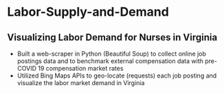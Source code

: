 # Labor-Supply-and-Demand

## Visualizing Labor Demand for Nurses in Virginia
- Built a web-scraper in Python (Beautiful Soup) to collect online job postings data and to benchmark external compensation data with pre-COVID 19 compensation market rates
- Utilized Bing Maps APIs to geo-locate (requests) each job posting and visualize the labor market demand in Virginia
